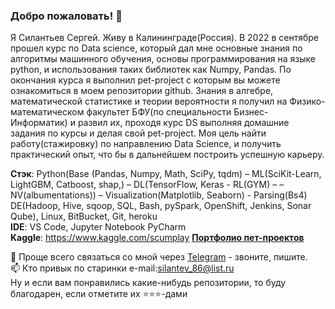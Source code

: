 ### Добро пожаловать! 👋

Я Силантьев Сергей. Живу в Калининграде(Россия). В 2022 в сентябре прошел курс по Data science, который дал мне основные знания по алгоритмы машинного обучения, основы программирования на языке python, и использования таких библиотек как Numpy, Pandas. По окончания курса я выполнил pet-project с которым вы можете ознакомиться в моем репозитории github.
Знания в алгебре, математической статистике и теории вероятности я получил на Физико-математическом факультет БФУ(по специальности Бизнес-Информатик) и развил их, проходя курс DS выполняя домашние задания по курсы и делая свой pet-project. Моя цель найти работу(стажировку) по направлению Data Science, и получить практический опыт, что бы в дальнейшем построить успешную карьеру.

**Стэк**:  Python(Base (Pandas, Numpy, Math, SciPy, tqdm) – ML(SciKit-Learn, LightGBM, Catboost, shap,) – DL(TensorFlow, Keras - RL(GYM) – – NV(albumentations)) – Visualization(Matplotlib, Seaborn) - Parsing(Bs4)  DE(Hadoop, Hive, sqoop, SQL, Bash, pySpark, OpenShift, Jenkins, Sonar Qube), Linux,  BitBucket, Git, heroku  
**IDE**: VS Code, Jupyter Notebook PyCharm  
**Kaggle**: https://www.kaggle.com/scumplay 
[**Портфолио пет-проектов**](https://github.com/SCUMPLAY/pet-project)

 
📩 Проще всего связаться со мной через [Telegram](https://t.me/scumplsy) - звоните, пишите.  
📫 Кто привык по старинки e-mail:[silantev_86@list.ru](mailto:silantev_86@list.ru)  
Ну и если вам понравились какие-нибудь репозитории, то буду благодарен, если отметите их ⭐️⭐️⭐️-дами  


